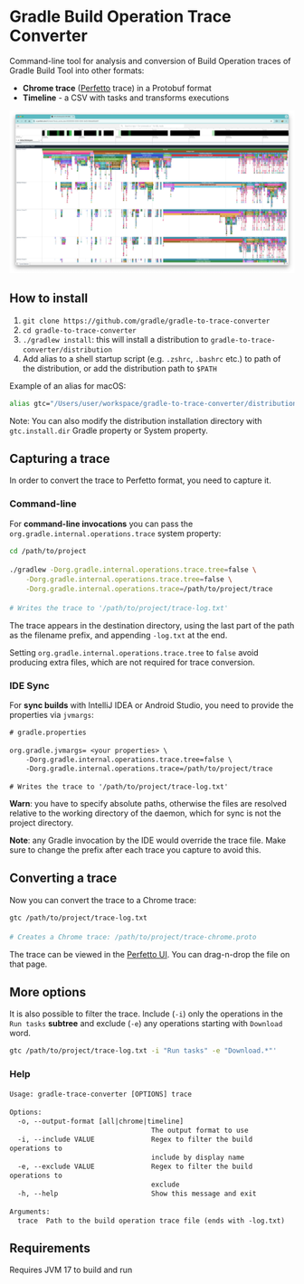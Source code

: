 # Gradle Build Operation Trace Converter

Command-line tool for analysis and conversion of Build Operation traces of Gradle Build Tool into other formats:

* **Chrome trace** ([Perfetto](https://ui.perfetto.dev/) trace) in a Protobuf format
* **Timeline** - a CSV with tasks and transforms executions

![Rendered trace](./docs/hero-trace.png)

## How to install

1. `git clone https://github.com/gradle/gradle-to-trace-converter`
2. `cd gradle-to-trace-converter`
3. `./gradlew install`: this will install a distribution to `gradle-to-trace-converter/distribution`
4. Add alias to a shell startup script (e.g. `.zshrc`, `.bashrc` etc.) to path of the distribution, or add the
   distribution path to `$PATH`

Example of an alias for macOS:

```sh
alias gtc="/Users/user/workspace/gradle-to-trace-converter/distribution/bin/gtc"
```

Note: You can also modify the distribution installation directory with `gtc.install.dir` Gradle property or System
property.

## Capturing a trace

In order to convert the trace to Perfetto format, you need to capture it.

### Command-line

For **command-line invocations** you can pass the `org.gradle.internal.operations.trace` system property:

```sh
cd /path/to/project

./gradlew -Dorg.gradle.internal.operations.trace.tree=false \
    -Dorg.gradle.internal.operations.trace.tree=false \
    -Dorg.gradle.internal.operations.trace=/path/to/project/trace

# Writes the trace to '/path/to/project/trace-log.txt'
```

The trace appears in the destination directory, using the last part of the path as the filename prefix,
and appending `-log.txt` at the end.

Setting `org.gradle.internal.operations.trace.tree` to `false` avoid producing extra files, which are not required for trace conversion.

### IDE Sync

For **sync builds** with IntelliJ IDEA or Android Studio, you need to provide the properties via `jvmargs`:

```properties
# gradle.properties

org.gradle.jvmargs= <your properties> \
    -Dorg.gradle.internal.operations.trace.tree=false \
    -Dorg.gradle.internal.operations.trace=/path/to/project/trace

# Writes the trace to '/path/to/project/trace-log.txt'
```

**Warn**: you have to specify absolute paths,
otherwise the files are resolved relative to the working directory of the daemon,
which for sync is not the project directory.

**Note**: any Gradle invocation by the IDE would override the trace file.
Make sure to change the prefix after each trace you capture to avoid this.

## Converting a trace

Now you can convert the trace to a Chrome trace:

```sh
gtc /path/to/project/trace-log.txt 

# Creates a Chrome trace: /path/to/project/trace-chrome.proto
```

The trace can be viewed in the [Perfetto UI](https://ui.perfetto.dev/).
You can drag-n-drop the file on that page.



## More options

It is also possible to filter the trace.
Include (`-i`) only the operations in the `Run tasks` **subtree**
and exclude (`-e`) any operations starting with `Download` word.

```sh
gtc /path/to/project/trace-log.txt -i "Run tasks" -e "Download.*"'
```

### Help

```
Usage: gradle-trace-converter [OPTIONS] trace

Options:
  -o, --output-format [all|chrome|timeline]
                                   The output format to use
  -i, --include VALUE              Regex to filter the build operations to
                                   include by display name
  -e, --exclude VALUE              Regex to filter the build operations to
                                   exclude
  -h, --help                       Show this message and exit

Arguments:
  trace  Path to the build operation trace file (ends with -log.txt)
```

## Requirements

Requires JVM 17 to build and run
